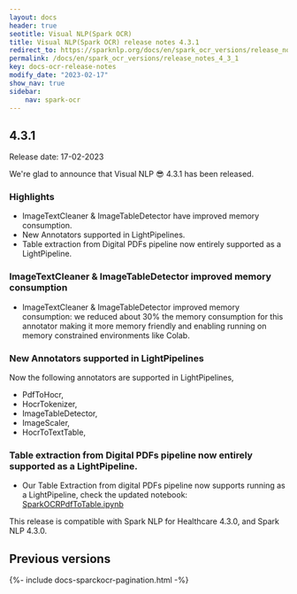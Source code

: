 ```yaml
---
layout: docs
header: true
seotitle: Visual NLP(Spark OCR)
title: Visual NLP(Spark OCR) release notes 4.3.1
redirect_to: https://sparknlp.org/docs/en/spark_ocr_versions/release_notes_4_3_1
permalink: /docs/en/spark_ocr_versions/release_notes_4_3_1
key: docs-ocr-release-notes
modify_date: "2023-02-17"
show_nav: true
sidebar:
    nav: spark-ocr
---
```


<div class="h3-box" markdown="1">

## 4.3.1

Release date: 17-02-2023

We're glad to announce that Visual NLP 😎 4.3.1 has been released.

### Highlights
* ImageTextCleaner & ImageTableDetector have improved memory consumption.
* New Annotators supported in LightPipelines.
* Table extraction from Digital PDFs pipeline now entirely supported as a LightPipeline.

### ImageTextCleaner & ImageTableDetector improved memory consumption
* ImageTextCleaner & ImageTableDetector improved memory consumption: we reduced about 30% the memory consumption for this annotator making it more memory friendly and enabling running on memory constrained environments like Colab.

### New Annotators supported in LightPipelines
Now the following annotators are supported in LightPipelines,
* PdfToHocr,
* HocrTokenizer,
* ImageTableDetector,
* ImageScaler,
* HocrToTextTable,

### Table extraction from Digital PDFs pipeline now entirely supported as a LightPipeline.
* Our Table Extraction from digital PDFs pipeline now supports running as a LightPipeline, check the updated notebook: [SparkOCRPdfToTable.ipynb](https://github.com/JohnSnowLabs/spark-ocr-workshop/blob/master/jupyter/SparkOCRPdfToTable.ipynb)

This release is compatible with Spark NLP for Healthcare 4.3.0, and Spark NLP 4.3.0.

</div><div class="prev_ver h3-box" markdown="1">

## Previous versions

</div>

{%- include docs-sparckocr-pagination.html -%}

